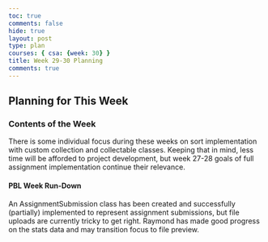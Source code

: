 ```yaml
---
toc: true
comments: false
hide: true
layout: post
type: plan
courses: { csa: {week: 30} }
title: Week 29-30 Planning
comments: true
---
```


## Planning for This Week

### Contents of the Week

There is some individual focus during these weeks on sort implementation with custom collection and collectable classes. Keeping that in mind, less time will be afforded to project development, but week 27-28 goals of full assignment implementation continue their relevance.

#### PBL Week Run-Down

An AssignmentSubmission class has been created and successfully (partially) implemented to represent assignment submissions, but file uploads are currently tricky to get right. Raymond has made good progress on the stats data and may transition focus to file preview.